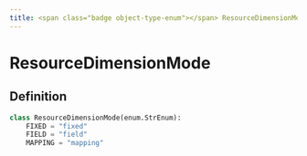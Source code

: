 ```yaml
---
title: <span class="badge object-type-enum"></span> ResourceDimensionMode
---
```

# <span class="badge object-type-enum"></span> ResourceDimensionMode

## Definition

```python
class ResourceDimensionMode(enum.StrEnum):
    FIXED = "fixed"
    FIELD = "field"
    MAPPING = "mapping"
```
